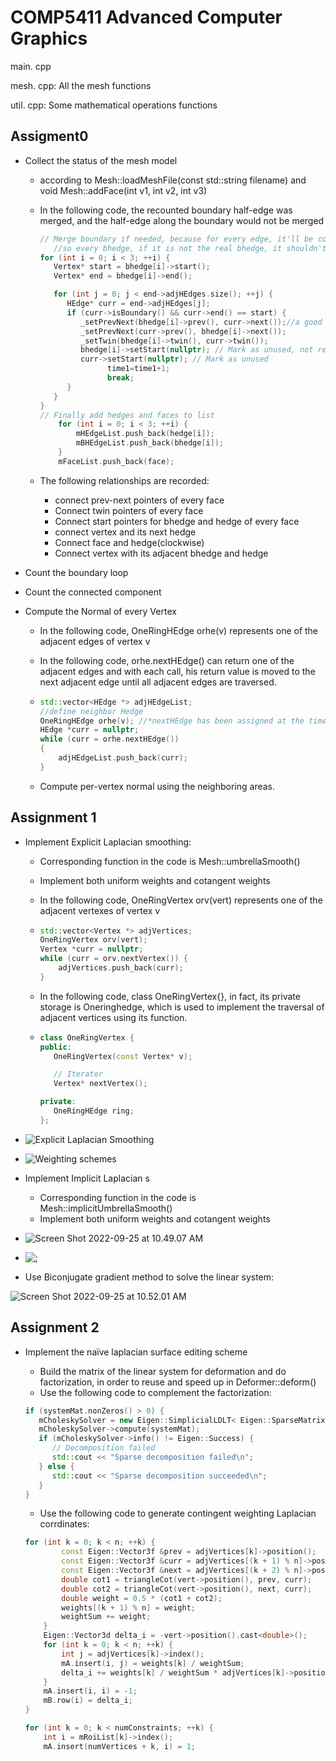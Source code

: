 # COMP5411 Advanced Computer Graphics

main. cpp 

mesh. cpp: All the mesh functions

util. cpp: Some mathematical operations functions

## Assigment0

* Collect the status of the mesh model

  * according to Mesh::loadMeshFile(const std::string filename) and void Mesh::addFace(int v1, int v2, int v3)

  * In the following code, the recounted boundary half-edge was merged, and the half-edge along the boundary would not be merged

    ```c++
    // Merge boundary if needed, because for every edge, it'll be counted forth because it has two face and each count twice
       //so every bhedge, if it is not the real bhedge, it shouldn't be couted
    for (int i = 0; i < 3; ++i) {
       Vertex* start = bhedge[i]->start();
       Vertex* end = bhedge[i]->end();
    
       for (int j = 0; j < end->adjHEdges.size(); ++j) {
          HEdge* curr = end->adjHEdges[j];
          if (curr->isBoundary() && curr->end() == start) {
             _setPrevNext(bhedge[i]->prev(), curr->next());//a good merge of the unreal bhedge, make the real bhedge connect naturally
             _setPrevNext(curr->prev(), bhedge[i]->next());
             _setTwin(bhedge[i]->twin(), curr->twin());
             bhedge[i]->setStart(nullptr); // Mark as unused, not real bhedge
             curr->setStart(nullptr); // Mark as unused
                   time1=time1+1;
                   break;
          }
       }
    }
    // Finally add hedges and faces to list
    	for (int i = 0; i < 3; ++i) {
    		mHEdgeList.push_back(hedge[i]);
    		mBHEdgeList.push_back(bhedge[i]);
    	}
    	mFaceList.push_back(face);
    ```

  * The following relationships are recorded:

    * connect prev-next pointers of every face
    * Connect twin pointers of every face
    * Connect start pointers for bhedge and hedge of every face
    * connect vertex and its next hedge
    * Connect face and hedge(clockwise)
    * Connect vertex with its adjacent bhedge and hedge

* Count the boundary loop 

* Count the connected component

* Compute the Normal of every Vertex

  * In the following code, OneRingHEdge orhe(v) represents one of the adjacent edges  of vertex v 

  * In the following code, orhe.nextHEdge() can return one of the adjacent edges and with each call, his return value is moved to the next adjacent edge until all adjacent edges are traversed.

  * ```c++
    std::vector<HEdge *> adjHEdgeList;
    //define neighbor Hedge
    OneRingHEdge orhe(v); //*nextHEdge has been assigned at the time of declaration
    HEdge *curr = nullptr;
    while (curr = orhe.nextHEdge())
    {
        adjHEdgeList.push_back(curr);
    }
    ```

  * Compute per-vertex normal using the neighboring areas.

## Assignment 1

* Implement Explicit Laplacian smoothing:

  * Corresponding function in the code is Mesh::umbrellaSmooth()

  * Implement both uniform weights and cotangent weights

  * In the following code, OneRingVertex orv(vert) represents one of the adjacent vertexes of vertex v

  * ```c++
    std::vector<Vertex *> adjVertices;
    OneRingVertex orv(vert);
    Vertex *curr = nullptr;
    while (curr = orv.nextVertex()) {
        adjVertices.push_back(curr);
    }
    ```

  * In the following code, class OneRingVertex{}, in fact, its private storage is Oneringhedge, which is used to implement the traversal of adjacent vertices using its function.

  * ```c++
    class OneRingVertex {
    public:
       OneRingVertex(const Vertex* v);
    
       // Iterator
       Vertex* nextVertex();
    
    private:
       OneRingHEdge ring;
    };
    ```

* ![Explicit Laplacian Smoothing](https://github.com/yipengzhu0809/COMP5411_Advanced_CG/blob/main/doc/Explicit%20Laplacian%20Smoothing.png)
* ![Weighting schemes](https://github.com/yipengzhu0809/COMP5411_Advanced_CG/blob/main/doc/Weighting%20schemes.png)

* Implement Implicit Laplacian s
  * Corresponding function in the code is Mesh::implicitUmbrellaSmooth()
  * Implement both uniform weights and cotangent weights
* ![Screen Shot 2022-09-25 at 10.49.07 AM](https://github.com/yipengzhu0809/COMP5411_Advanced_CG/blob/main/doc/Implicit%20Laplacian%20Smoothing.png)
* ![;](https://github.com/yipengzhu0809/COMP5411_Advanced_CG/blob/main/doc/matrix%20element%20of%20L.png)
* Use Biconjugate gradient method to solve the linear system:

![Screen Shot 2022-09-25 at 10.52.01 AM](https://github.com/yipengzhu0809/COMP5411_Advanced_CG/blob/main/doc/Biconjugate%20gradient%20method.png)

## Assignment 2

* Implement the naïve laplacian surface editing scheme

  * Build the matrix of the linear system for deformation and do factorization, in order to reuse and speed up in Deformer::deform()
  * Use the following code to complement the factorization:

  ```c++
  if (systemMat.nonZeros() > 0) {
     mCholeskySolver = new Eigen::SimplicialLDLT< Eigen::SparseMatrix< double > >();
     mCholeskySolver->compute(systemMat);
     if (mCholeskySolver->info() != Eigen::Success) {
        // Decomposition failed
        std::cout << "Sparse decomposition failed\n";
     } else {
        std::cout << "Sparse decomposition succeeded\n";
     }
  }
  ```

  * Use the following code to generate contingent weighting Laplacian corrdinates:

  ```c++
  for (int k = 0; k < n; ++k) {
          const Eigen::Vector3f &prev = adjVertices[k]->position();
          const Eigen::Vector3f &curr = adjVertices[(k + 1) % n]->position();
          const Eigen::Vector3f &next = adjVertices[(k + 2) % n]->position();
          double cot1 = triangleCot(vert->position(), prev, curr);
          double cot2 = triangleCot(vert->position(), next, curr);
          double weight = 0.5 * (cot1 + cot2);
          weights[(k + 1) % n] = weight;
          weightSum += weight;
      }
      Eigen::Vector3d delta_i = -vert->position().cast<double>();
      for (int k = 0; k < n; ++k) {
          int j = adjVertices[k]->index();
          mA.insert(i, j) = weights[k] / weightSum;
          delta_i += weights[k] / weightSum * adjVertices[k]->position().cast<double>();
      }
      mA.insert(i, i) = -1;
      mB.row(i) = delta_i;
  }
  
  for (int k = 0; k < numConstraints; ++k) {
      int i = mRoiList[k]->index();
      mA.insert(numVertices + k, i) = 1;
  ```